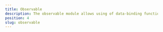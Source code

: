 ```yaml
---
title: Observable
description: The observable module allows using of data-binding functionality for NativeScript UI controls. The article covers some of the base cases of using data-binding such as two-way binding, Plain Object Binding, Parent Binding, MVVM Pattern in NativeScript.
position: 4
slug: observable
---
```

